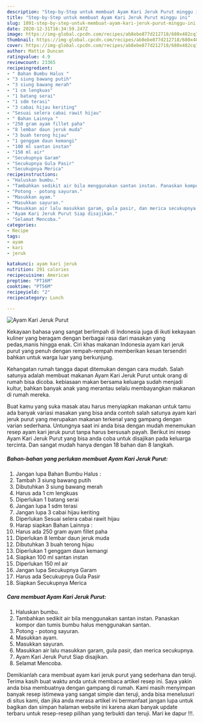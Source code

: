 ```yaml
---
description: "Step-by-Step untuk membuat Ayam Kari Jeruk Purut minggu ini"
title: "Step-by-Step untuk membuat Ayam Kari Jeruk Purut minggu ini"
slug: 1891-step-by-step-untuk-membuat-ayam-kari-jeruk-purut-minggu-ini
date: 2020-12-31T16:34:59.247Z
image: https://img-global.cpcdn.com/recipes/ab8ebe877d212718/680x482cq70/ayam-kari-jeruk-purut-foto-resep-utama.jpg
thumbnail: https://img-global.cpcdn.com/recipes/ab8ebe877d212718/680x482cq70/ayam-kari-jeruk-purut-foto-resep-utama.jpg
cover: https://img-global.cpcdn.com/recipes/ab8ebe877d212718/680x482cq70/ayam-kari-jeruk-purut-foto-resep-utama.jpg
author: Mattie Duncan
ratingvalue: 4.9
reviewcount: 23365
recipeingredient:
- " Bahan Bumbu Halus "
- "3 siung bawang putih"
- "3 siung bawang merah"
- "1 cm lengkuas"
- "1 batang serai"
- "1 sdm terasi"
- "3 cabai hijau keriting"
- "Sesuai selera cabai rawit hijau"
- " Bahan Lainnya "
- "250 gram ayam fillet paha"
- "8 lembar daun jeruk muda"
- "3 buah terong hijau"
- "1 genggam daun kemangi"
- "100 ml santan instan"
- "150 ml air"
- "Secukupnya Garam"
- "Secukupnya Gula Pasir"
- "Secukupnya Merica"
recipeinstructions:
- "Haluskan bumbu."
- "Tambahkan sedikit air bila menggunakan santan instan. Panaskan kompor dan tumis bumbu halus menggunakan santan."
- "Potong - potong sayuran."
- "Masukkan ayam."
- "Masukkan sayuran."
- "Masukkan air lalu masukkan garam, gula pasir, dan merica secukupnya."
- "Ayam Kari Jeruk Purut Siap disajikan."
- "Selamat Mencoba."
categories:
- Recipe
tags:
- ayam
- kari
- jeruk

katakunci: ayam kari jeruk 
nutrition: 291 calories
recipecuisine: American
preptime: "PT16M"
cooktime: "PT56M"
recipeyield: "2"
recipecategory: Lunch

---
```



![Ayam Kari Jeruk Purut](https://img-global.cpcdn.com/recipes/ab8ebe877d212718/680x482cq70/ayam-kari-jeruk-purut-foto-resep-utama.jpg)

Kekayaan bahasa yang sangat berlimpah di Indonesia juga di ikuti kekayaan kuliner yang beragam dengan berbagai rasa dari masakan yang pedas,manis hingga enak. Ciri khas makanan Indonesia ayam kari jeruk purut yang penuh dengan rempah-rempah memberikan kesan tersendiri bahkan untuk warga luar yang berkunjung.


Kehangatan rumah tangga dapat ditemukan dengan cara mudah. Salah satunya adalah membuat makanan Ayam Kari Jeruk Purut untuk orang di rumah bisa dicoba. kebiasaan makan bersama keluarga sudah menjadi kultur, bahkan banyak anak yang merantau selalu membayangkan makanan di rumah mereka.



Buat kamu yang suka masak atau harus menyiapkan makanan untuk tamu ada banyak variasi masakan yang bisa anda contoh salah satunya ayam kari jeruk purut yang merupakan makanan terkenal yang gampang dengan varian sederhana. Untungnya saat ini anda bisa dengan mudah menemukan resep ayam kari jeruk purut tanpa harus bersusah payah.
Berikut ini resep Ayam Kari Jeruk Purut yang bisa anda coba untuk disajikan pada keluarga tercinta. Dan sangat mudah hanya dengan 18 bahan dan 8 langkah.


<!--inarticleads1-->

##### Bahan-bahan yang perlukan membuat Ayam Kari Jeruk Purut:

1. Jangan lupa  Bahan Bumbu Halus :
1. Tambah 3 siung bawang putih
1. Dibutuhkan 3 siung bawang merah
1. Harus ada 1 cm lengkuas
1. Diperlukan 1 batang serai
1. Jangan lupa 1 sdm terasi
1. Jangan lupa 3 cabai hijau keriting
1. Diperlukan Sesuai selera cabai rawit hijau
1. Harap siapkan  Bahan Lainnya :
1. Harus ada 250 gram ayam fillet paha
1. Diperlukan 8 lembar daun jeruk muda
1. Dibutuhkan 3 buah terong hijau
1. Diperlukan 1 genggam daun kemangi
1. Siapkan 100 ml santan instan
1. Diperlukan 150 ml air
1. Jangan lupa Secukupnya Garam
1. Harus ada Secukupnya Gula Pasir
1. Siapkan Secukupnya Merica




<!--inarticleads2-->

##### Cara membuat  Ayam Kari Jeruk Purut:

1. Haluskan bumbu.
1. Tambahkan sedikit air bila menggunakan santan instan. Panaskan kompor dan tumis bumbu halus menggunakan santan.
1. Potong - potong sayuran.
1. Masukkan ayam.
1. Masukkan sayuran.
1. Masukkan air lalu masukkan garam, gula pasir, dan merica secukupnya.
1. Ayam Kari Jeruk Purut Siap disajikan.
1. Selamat Mencoba.




Demikianlah cara membuat ayam kari jeruk purut yang sederhana dan teruji. Terima kasih buat waktu anda untuk membaca artikel resep ini. Saya yakin anda bisa membuatnya dengan gampang di rumah. Kami masih menyimpan banyak resep istimewa yang sangat simple dan teruji, anda bisa menelusuri di situs kami, dan jika anda merasa artikel ini bermanfaat jangan lupa untuk bagikan dan simpan halaman website ini karena akan banyak update terbaru untuk resep-resep pilihan yang terbukti dan teruji. Mari ke dapur !!!. 
